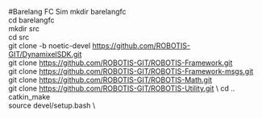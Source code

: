 #Barelang FC Sim
mkdir barelangfc\
cd barelangfc\
mkdir src\
cd src\
git clone -b noetic-devel https://github.com/ROBOTIS-GIT/DynamixelSDK.git \
git clone https://github.com/ROBOTIS-GIT/ROBOTIS-Framework.git \
git clone https://github.com/ROBOTIS-GIT/ROBOTIS-Framework-msgs.git \
git clone https://github.com/ROBOTIS-GIT/ROBOTIS-Math.git \
git clone https://github.com/ROBOTIS-GIT/ROBOTIS-Utility.git \ 
cd .. \
catkin_make \
source devel/setup.bash \
